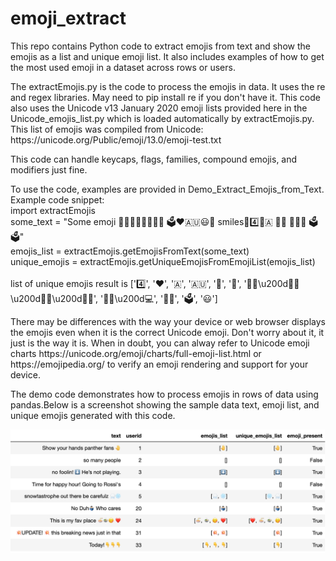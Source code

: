 # emoji_extract
This repo contains Python code to extract emojis from text and show the emojis as a list and unique emoji list. It also includes examples of how to get the most used emoji in a dataset across rows or users.

<p>The extractEmojis.py is the code to process the emojis in data. It uses the re and regex libraries. May need to pip install re if you don't have it. This code also uses the Unicode v13 January 2020 emoji lists provided here in the Unicode_emojis_list.py which is loaded automatically by extractEmojis.py. This list of emojis was compiled from Unicode:  https://unicode.org/Public/emoji/13.0/emoji-test.txt 

<p> This code can handle keycaps, flags, families, compound emojis, and modifiers just fine. 

<p>To use the code, examples are provided in Demo_Extract_Emojis_from_Text.
<br>
Example code snippet:<br>
import extractEmojis<br>
some_text = "Some emoji 👨🏾‍👩🏾‍👧🏾‍👦🏾 🗳❤️🇦🇺😃🌹 smiles🌹4️⃣🍎🇦 👪🏿 👩🏿‍💻 🗳🗳️"<br>
emojis_list = extractEmojis.getEmojisFromText(some_text)<br>
unique_emojis = extractEmojis.getUniqueEmojisFromEmojiList(emojis_list)<br>
<br>
list of unique emojis result is ['4️⃣', '❤️', '🇦', '🇦🇺', '🌹', '🍎', '👨🏾\u200d👩🏾\u200d👧🏾\u200d👦🏾', '👩🏿\u200d💻', '👪🏿', '🗳️', '😃']<br>

<p> There may be differences with the way your device or web browser displays the emojis even when it is the correct Unicode emoji. Don't worry about it, it just is the way it is. When in doubt, you can alway refer to Unicode emoji charts https://unicode.org/emoji/charts/full-emoji-list.html or https://emojipedia.org/ to verify an emoji rendering and support for your device.

<p> The demo code demonstrates how to process emojis in rows of data using pandas.Below is a screenshot showing the sample data text, emoji list, and unique emojis generated with this code.
 
![screenshot of demo](/demo_extract_emojis.png)


